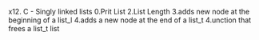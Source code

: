 x12. C - Singly linked lists
0.Prit List
2.List Length
3.adds  new node at the beginning of a list_l
4.adds a new node at the end of a list_t
4.unction that frees a list_t list
